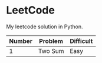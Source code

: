 # LeetCode
My leetcode solution in Python.

|Number|Problem|Difficult|
|---|---|---|
|1|Two Sum|Easy|
